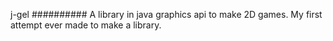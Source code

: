 j-gel
##########
A library in java graphics api to make 2D games. My first attempt ever made to make a library.
